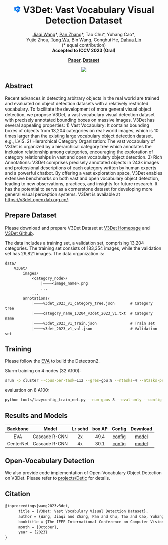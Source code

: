 <p>
<div align="center">

# <img src="projects/ViTDet/configs/V3Det/v3det_icon.jpg" height="25"> V3Det: Vast Vocabulary Visual Detection Dataset

<div>
    <a href='https://myownskyw7.github.io/' target='_blank'>Jiaqi Wang</a>*,
    <a href='https://panzhang0212.github.io/' target='_blank'>Pan Zhang</a>*,
    Tao Chu*,
    Yuhang Cao*, </br>
    Yujie Zhou,
    <a href='https://wutong16.github.io/' target='_blank'>Tong Wu</a>,
    Bin Wang,
    Conghui He,
    <a href='http://dahua.site/' target='_blank'>Dahua Lin</a></br>
    (* equal contribution)</br>
    <strong>Accepted to ICCV 2023 (Oral)</strong>
</div>
</p>
<p>
<div>
    <strong>
        <a href='https://arxiv.org/abs/2304.03752' target='_blank'>Paper</a>,
        <a href='https://v3det.openxlab.org.cn/' target='_blank'>Dataset</a></br>
    </strong>
</div>
</div>
</p>

<div align=center>
    <img width=960 src="https://github.com/open-mmlab/mmdetection/assets/17425982/9c216387-02be-46e6-b0f2-b856f80f6d84"/>
</div>

<!-- [ALGORITHM] -->

## Abstract

Recent advances in detecting arbitrary objects in the real world are trained and evaluated on object detection datasets with a relatively restricted vocabulary. To facilitate the development of more general visual object detection, we propose V3Det, a vast vocabulary visual detection dataset with precisely annotated bounding boxes on massive images. V3Det has several appealing properties: 1) Vast Vocabulary: It contains bounding boxes of objects from 13,204 categories on real-world images, which is 10 times larger than the existing large vocabulary object detection dataset, e.g., LVIS. 2) Hierarchical Category Organization: The vast vocabulary of V3Det is organized by a hierarchical category tree which annotates the inclusion relationship among categories, encouraging the exploration of category relationships in vast and open vocabulary object detection. 3) Rich Annotations: V3Det comprises precisely annotated objects in 243k images and professional descriptions of each category written by human experts and a powerful chatbot. By offering a vast exploration space, V3Det enables extensive benchmarks on both vast and open vocabulary object detection, leading to new observations, practices, and insights for future research. It has the potential to serve as a cornerstone dataset for developing more general visual perception systems. V3Det is available at https://v3det.openxlab.org.cn/.


## Prepare Dataset

Please download and prepare V3Det Dataset at [V3Det Homepage](https://v3det.openxlab.org.cn/) and [V3Det Github](https://github.com/V3Det/V3Det).

The data includes a training set, a validation set, comprising 13,204 categories. The training set consists of 183,354 images, while the validation set has 29,821 images. The data organization is:

```
data/
    V3Det/
        images/
            <category_node>/
                |────<image_name>.png
                ...
            ...
        annotations/
            |────v3det_2023_v1_category_tree.json       # Category tree
            |────category_name_13204_v3det_2023_v1.txt  # Category name
            |────v3det_2023_v1_train.json               # Train set
            |────v3det_2023_v1_val.json                 # Validation set
```

## Training
Please follow the [EVA](https://github.com/baaivision/EVA/tree/master/EVA-01/det) to build the Detectron2.

Slurm training on 4 nodes (32 A100):
````bash
srun -p cluster --cpus-per-task=112 --gres=gpu:8 --ntasks=4 --ntasks-per-node=1 --job-name=eva1280 multi-4node_run.sh --config-file projects/ViTDet/configs/V3Det/cascade_mask_rcnn_vitdet_eva_1280.py "train.init_checkpoint=eva_o365.pth" "train.output_dir=output2/v3det1280"
````

evaluation on 8 A100:
````bash
python tools/lazyconfig_train_net.py --num-gpus 8 --eval-only --config-file projects/ViTDet/configs/V3Det/cascade_mask_rcnn_vitdet_eva_1536.py "dataloader.evaluator.output_dir=output2/v3det1280_eval" "train.init_checkpoint=output2/v3det1280/model_final.pth"
````


## Results and Models

| Backbone  |      Model      | Lr schd | box AP |                                       Config                                        |                                   Download                                   |
|:---------:| :-------------: |:-------:|:------:|:-----------------------------------------------------------------------------------:|:----------------------------------------------------------------------------:|
|    EVA    |  Cascade R-CNN   |   2x    |  49.4  |   [config](./projects/ViTDet/configs/V3Det/cascade_mask_rcnn_vitdet_eva_1536.py)    | [model](https://download.openxlab.org.cn/models/V3Det/V3Det/weight/eva_1280) |
| CenterNet |  Cascade R-CNN   |   4x    |  30.1  | [config](./projects/Detic/configs/BoxSup-C2_V3Det_CLIP_R5021k_640b64_4x.yaml) |                                  [model](-)                                  |

## Open-Vocabulary Detection
We also provide code implementation of Open-Vocabulary Object Detection on V3Det. Please refer to [projects/Detic](projects/Detic) for details.

## Citation

```latex
@inproceedings{wang2023v3det,
      title = {V3Det: Vast Vocabulary Visual Detection Dataset}, 
      author = {Wang, Jiaqi and Zhang, Pan and Chu, Tao and Cao, Yuhang and Zhou, Yujie and Wu, Tong and Wang, Bin and He, Conghui and Lin, Dahua},
      booktitle = {The IEEE International Conference on Computer Vision (ICCV)},
      month = {October},
      year = {2023}
}
```
